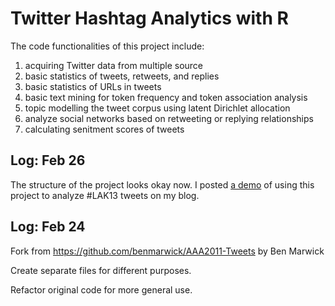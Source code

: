 Twitter Hashtag Analytics with R
==========

The code functionalities of this project include:

1.  acquiring Twitter data from multiple source
2.  basic statistics of tweets, retweets, and replies
3.  basic statistics of URLs in tweets
4.  basic text mining for token frequency and token association analysis
5.  topic modelling the tweet corpus using latent Dirichlet allocation
6.  analyze social networks based on retweeting or replying relationships
7.  calculating senitment scores of tweets

## Log: Feb 26

The structure of the project looks okay now. I posted [a demo](http://bodongchen.com/blog/?p=290) of using this project to analyze #LAK13 tweets on my blog.

## Log: Feb 24

Fork from https://github.com/benmarwick/AAA2011-Tweets by Ben Marwick

Create separate files for different purposes.

Refactor original code for more general use.
